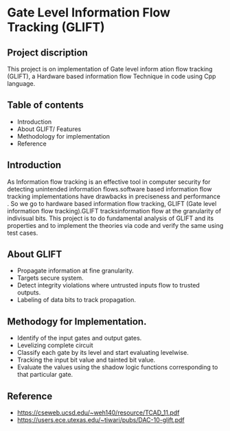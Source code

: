 # Gate Level Information Flow Tracking (GLIFT)

## Project discription

This project is on implementation of Gate level inform ation flow tracking (GLIFT), a Hardware based information flow Technique in code using Cpp language.

## Table of contents

   * Introduction
   * About GLIFT/ Features
   * Methodology for implementation
   * Reference 
   
## Introduction
As Information flow tracking is an effective tool in computer security for detecting unintended information flows.software based information flow tracking 
implementations have drawbacks in preciseness and performance . So we go to hardware based information flow tracking, GLIFT (Gate level information flow tracking).GLIFT tracksinformation flow at the granularity of indivisual bits.
This project is to do fundamental analysis of GLIFT and its properties and to implement the theories via code and verify the same using test cases.

## About GLIFT
* Propagate information at fine granularity.
* Targets secure system.
* Detect integrity violations where untrusted inputs flow to trusted outputs.
* Labeling of data bits to track propagation.

## Methodogy for Implementation.
* Identify of the input gates and output gates.
* Levelizing complete circuit
* Classify each gate by its level and start evaluating levelwise.
* Tracking the input bit value and tainted bit value.
* Evaluate the values using the shadow logic functions corresponding to that particular gate.

## Reference
* https://cseweb.ucsd.edu/~weh140/resource/TCAD_11.pdf
* https://users.ece.utexas.edu/~tiwari/pubs/DAC-10-glift.pdf









